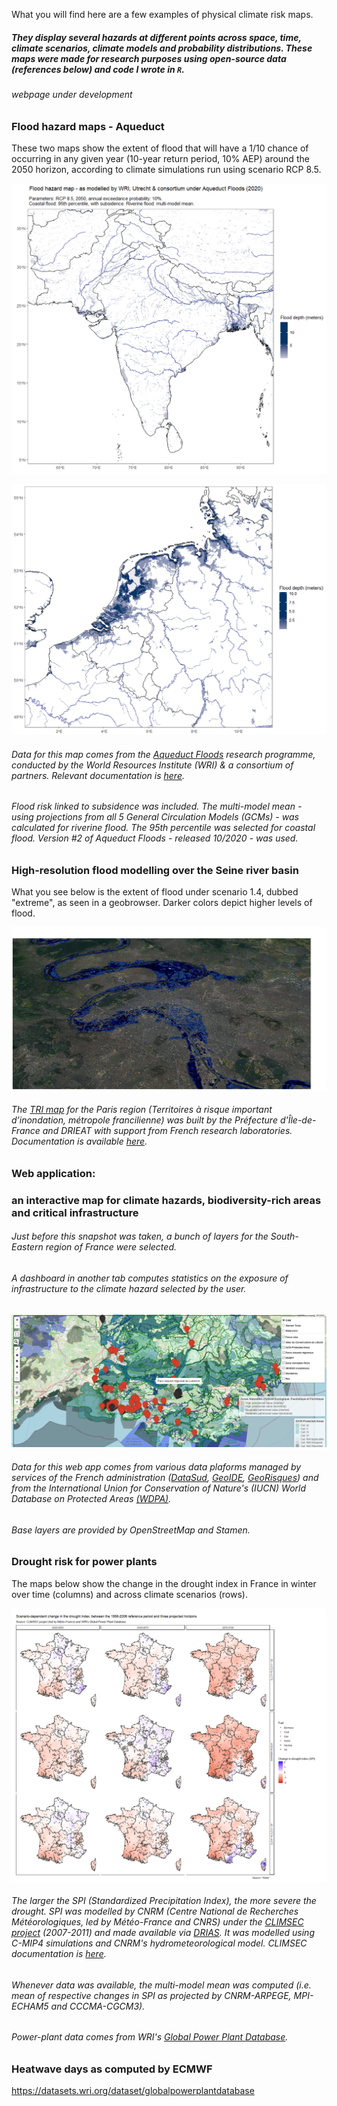 What you will find here are a few examples of physical climate risk maps.

##### They display several hazards at different points across space, time, climate scenarios, climate models and probability distributions. These maps were made for research purposes using open-source data (references below) and code I wrote in `R`.

###### *webpage under development*

### Flood hazard maps - Aqueduct

These two maps show the extent of flood that will have a 1/10 chance of occurring in any given year (10-year return period, 10% AEP) around the 2050 horizon, according to climate simulations run using scenario RCP 8.5.

![Image1](/map_india.png)

![Image1](/map_nl.png)

###### Data for this map comes from the [Aqueduct Floods](https://www.wri.org/aqueduct/floods) research programme, conducted by the World Resources Institute (WRI) & a consortium of partners. Relevant documentation is [here](https://www.wri.org/research/aqueduct-floods-methodology).

###### Flood risk linked to subsidence was included. The multi-model mean - using projections from all 5 General Circulation Models (GCMs) - was calculated for riverine flood. The 95th percentile was selected for coastal flood. Version #2 of Aqueduct Floods - released 10/2020 - was used.


### High-resolution flood modelling over the Seine river basin

What you see below is the extent of flood under scenario 1.4, dubbed "extreme", as seen in a geobrowser. Darker colors depict higher levels of flood.

![Image2](/image001.jpg)

###### The [TRI map](http://www.driee.ile-de-france.developpement-durable.gouv.fr/tri-de-la-metropole-francilienne-a1769.html) for the Paris region (Territoires à risque important d’inondation, métropole francilienne) was built by the Préfecture d'Île-de-France and DRIEAT with support from French research laboratories. Documentation is available [here](http://webissimo.developpement-durable.gouv.fr/IMG/pdf/20170209_atlas_idf_a3_paysage_document_principal_cle5be11d.pdf).



### Web application: 
### an interactive map for climate hazards, biodiversity-rich areas and critical infrastructure

###### Just before this snapshot was taken, a bunch of layers for the South-Eastern region of France were selected.

###### A dashboard in another tab computes statistics on the exposure of infrastructure to the climate hazard selected by the user.

![Image3](/snap_app.png)

###### Data for this web app comes from various data plaforms managed by services of the French administration ([DataSud](https://www.datasud.fr/), [GeoIDE](http://carto.geo-ide.application.developpement-durable.gouv.fr/1131/environnement.map), [GeoRisques](https://www.georisques.gouv.fr/donnees/bases-de-donnees)) and from the International Union for Conservation of Nature's (IUCN) World Database on Protected Areas [(WDPA)](https://www.iucn.org/theme/protected-areas/our-work/quality-and-effectiveness/world-database-protected-areas-wdpa). 
###### Base layers are provided by OpenStreetMap and Stamen.


### Drought risk for power plants

The maps below show the change in the drought index in France in winter over time (columns) and across climate scenarios (rows).

![Image4](/drought.png)

###### The larger the SPI (Standardized Precipitation Index), the more severe the drought. SPI was modelled by CNRM (Centre National de Recherches Météorologiques, led by Météo-France and CNRS) under the [CLIMSEC project](http://www.umr-cnrm.fr/spip.php?article605) (2007-2011) and made available via [DRIAS](http://www.drias-climat.fr/accompagnement/sections/187). It was modelled using C-MIP4 simulations and CNRM's hydrometeorological model. CLIMSEC documentation is [here](http://www.umr-cnrm.fr/IMG/pdf/2011_fmaif_rapport_final_v2.2.pdf).

###### Whenever data was available, the multi-model mean was computed (i.e. mean of respective changes in SPI as projected by CNRM-ARPEGE, MPI-ECHAM5 and CCCMA-CGCM3). 

###### Power-plant data comes from WRI's [Global Power Plant Database](https://datasets.wri.org/dataset/globalpowerplantdatabase).



### Heatwave days as computed by ECMWF


https://datasets.wri.org/dataset/globalpowerplantdatabase





